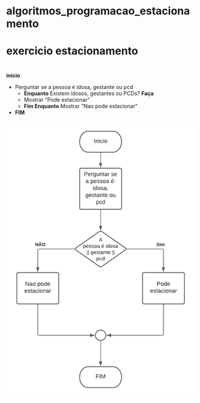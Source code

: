 # algoritmos_programacao_estacionamento
# exercicio estacionamento
#
**inicio**
 - Perguntar se a pessoa é idosa, gestante ou pcd
    - **Enquanto** Existem idosos, gestantes ou PCDs? **Faça**
    - Mostrar "Pode estacionar"
   - **Fim Enquanto** Mostrar "Nao pode estacionar"
- **FIM** 



![Isso é uma imagem](https://github.com/Lopes-Vitor/algoritmo_programacao_estacionamento/blob/main/Diagrama%20em%20branco.png)
